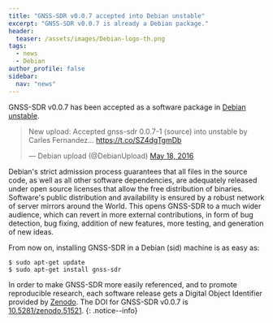 ```yaml
---
title: "GNSS-SDR v0.0.7 accepted into Debian unstable"
excerpt: "GNSS-SDR v0.0.7 is already a Debian package."
header:
  teaser: /assets/images/Debian-logo-th.png
tags:
  - news
  - Debian
author_profile: false
sidebar:
  nav: "news"
---
```


GNSS-SDR v0.0.7 has been accepted as a software package in [Debian unstable](https://packages.debian.org/source/sid/gnss-sdr).

<blockquote class="twitter-tweet" data-partner="tweetdeck"><p lang="en" dir="ltr">New upload: Accepted gnss-sdr 0.0.7-1 (source) into unstable by Carles Fernandez... <a href="https://lists.debian.org/debian-devel-changes/2016/05/msg01831.html">https://t.co/SZ4dgTgmDb</a></p>&mdash; Debian upload (@DebianUpload) <a href="https://twitter.com/DebianUpload/status/732898563454341120">May 18, 2016</a></blockquote>
<script async src="//platform.twitter.com/widgets.js" charset="utf-8"></script>

Debian's strict admission process guarantees that all files in the source code, as well as all other software dependencies, are adequately released under open source licenses that allow the free distribution of binaries. Software's public distribution and availability is ensured by a robust network of server mirrors around the World. This opens GNSS-SDR to a much wider audience, which can revert in more external contributions, in form of bug detection, bug fixing, addition of new features, more testing, and generation of new ideas.


From now on, installing GNSS-SDR in a Debian (sid) machine is as easy as:

```
$ sudo apt-get update
$ sudo apt-get install gnss-sdr
```


<a href="https://dx.doi.org/10.5281/zenodo.51521" ><i class="ai ai-fw ai-doi ai-lg" aria-hidden="true"></i></a>In order to make GNSS-SDR more easily referenced, and to promote reproducible research, each software release gets a Digital Object Identifier provided by [Zenodo](https://zenodo.org/faq). The DOI for GNSS-SDR v0.0.7 is [10.5281/zenodo.51521](https://dx.doi.org/10.5281/zenodo.51521).
{: .notice--info}
